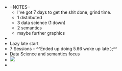 - ‒NOTES‒ 
    - I've got 7 days to get the shit done, grind time.
    - 1 distributed
    - 3 data science (1 down)
    - 2 semantics
    - maybe further graphics
- 
- Lazy late start
- 7 Sessions - ^^Ended up doing 5.66 woke up late );^^ 
- Data Science and semantics focus
- ![](local://C:/Users/malac/remnote/Malachy_O'Connor/files/9NX1CU8iGjhgqfF5na7qHaqNNhxUCZFt1JynC5NwnTIAqBBZoMzHXkz3zPuAzRtAoY_tHk2MeysdAmzRNmP7ByRHucvcobxuNP-EY9oic0MMTr5Rctc8g-vVQwER7Yw9.png) 
- 
